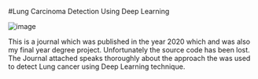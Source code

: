 #Lung Carcinoma Detection Using Deep Learning

![image](https://github.com/sathvik-mn/Lung-Carcinoma-detection-using-Deep-Learning/assets/135670987/1f1606d0-383e-4717-8273-76c9b8d1b728)


This is a journal which was published in the year 2020 which and was also my final year degree project. Unfortunately the source code has been lost. 
The Journal attached speaks thoroughly about the approach the was used to detect Lung cancer using Deep Learning technique.
